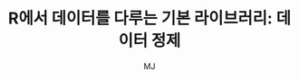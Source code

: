 ---
layout: post
title: "01. R에서 데이터를 다루는 기본 라이브러리: 데이터 정제"
author: "MJ"
categories: [science, statistical_method]
tags: [statistics, machinelearning, multicampus, bigdata_analysis_edu]
image: 
---